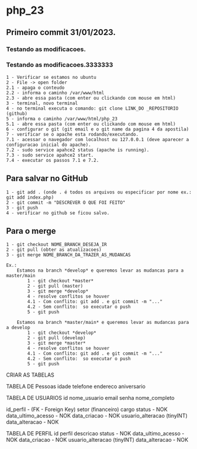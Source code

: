 # php_23
## Primeiro commit 31/01/2023.
### Testando as modificacoes.
### Testando as modificacoes.3333333
    1 - Verificar se estamos no ubuntu
    2 - File -> open folder
    2.1 - apaga o conteudo
    2.2 - informa o caminho /var/www/html
    2.3 - abre essa pasta (com enter ou clickando com mouse em html)
    3 - terminal, novo terminal
    4 - no terminal executa o comando: git clone LINK_DO _REPOSITORIO (github)
    5 - informa o caminho /var/www/html/php_23
    5.1 - abre essa pasta (com enter ou clickando com mouse em html)
    6 - configurar o git (git email e o git name da pagina 4 da apostila)
    7 - verificar se o apache esta rodando/executando.
    7.1 - acessar o navegador com localhost ou 127.0.0.1 (deve aparecer a configuracao inicial do apache).
    7.2 - sudo service apahce2 status (apache is running).
    7.3 - sudo service apahce2 start.
    7.4 - executar os passos 7.1 e 7.2.
## Para salvar no GitHub
    1 - git add . (onde . é todos os arquivos ou especificar por nome ex.: git add index.php)
    2 - git commit -m "DESCREVER O QUE FOI FEITO"
    3 - git push
    4 - verificar no github se ficou salvo.

## Para o merge
    1 - git checkout NOME_BRANCH_DESEJA_IR
    2 - git pull (obter as atualizacoes)
    3 - git merge NOME_BRANCH_DA_TRAZER_AS_MUDANCAS

    Ex.:
        Estamos na branch *develop* e queremos levar as mudancas para a master/main
            1 - git checkout *master*
            2 - git pull (master)
            3 - git merge *develop*
            4 - resolve conflitos se houver
            4.1 - Com conflito: git add . e git commit -m "..."
            4.2 - Sem conflito:  so executar o push
            5 - git push

        Estamos na branch *master/main* e queremos levar as mudancas para a develop
            1 - git checkout *develop*
            2 - git pull (develop)
            3 - git merge *master*
            4 - resolve conflitos se houver
            4.1 - Com conflito: git add . e git commit -m "..."
            4.2 - Sem conflito:  so executar o push
            5 - git push


CRIAR AS TABELAS


TABELA DE Pessoas
idade
telefone
endereco
aniversario


TABELA DE USUARIOS
id 
nome_usuario
email
senha
nome_completo

id_perfil  - (FK - Foreign Key)
setor (financeiro)
cargo
status - NOK
data_ultimo_acesso - NOK
data_criacao - NOK
usuario_alteracao (tinyINT)
data_alteracao - NOK







TABELA DE PERFIL
id
perfil
descricao
status - NOK
data_ultimo_acesso - NOK
data_criacao - NOK
usuario_alteracao (tinyINT)
data_alteracao - NOK





